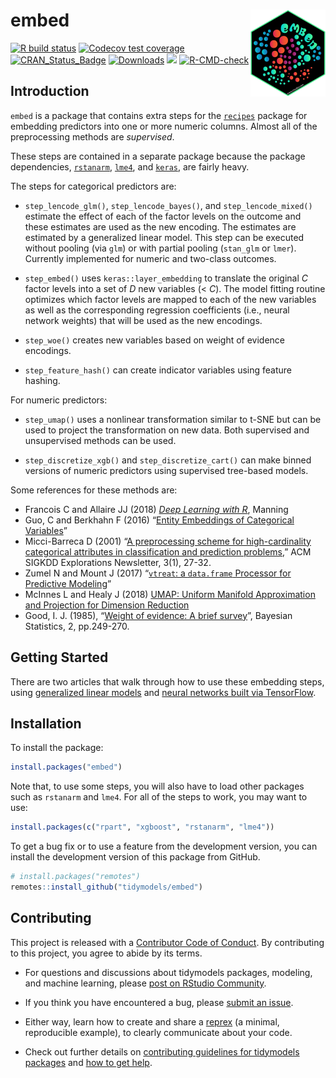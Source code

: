 
# embed <a href='https://embed.tidymodels.org'><img src='man/figures/logo.png' align="right" height="139" /></a>

<!-- badges: start -->

[![R build
status](https://github.com/tidymodels/embed/workflows/R-CMD-check/badge.svg)](https://github.com/tidymodels/embed/actions)
[![Codecov test
coverage](https://codecov.io/gh/tidymodels/embed/branch/master/graph/badge.svg)](https://codecov.io/gh/tidymodels/embed?branch=master)
[![CRAN\_Status\_Badge](https://www.r-pkg.org/badges/version/embed)](https://CRAN.r-project.org/package=embed)
[![Downloads](https://CRANlogs.r-pkg.org/badges/embed)](https://CRAN.r-project.org/package=embed)
![](https://img.shields.io/badge/lifecycle-maturing-blue.svg)
[![R-CMD-check](https://github.com/tidymodels/embed/workflows/R-CMD-check/badge.svg)](https://github.com/tidymodels/embed/actions)
<!-- badges: end -->

## Introduction

`embed` is a package that contains extra steps for the
[`recipes`](https://recipes.tidymodels.org/) package for embedding
predictors into one or more numeric columns. Almost all of the
preprocessing methods are *supervised*.

These steps are contained in a separate package because the package
dependencies, [`rstanarm`](https://CRAN.r-project.org/package=rstanarm),
[`lme4`](https://CRAN.r-project.org/package=lme4), and
[`keras`](https://CRAN.r-project.org/package=keras), are fairly heavy.

The steps for categorical predictors are:

-   `step_lencode_glm()`, `step_lencode_bayes()`, and
    `step_lencode_mixed()` estimate the effect of each of the factor
    levels on the outcome and these estimates are used as the new
    encoding. The estimates are estimated by a generalized linear model.
    This step can be executed without pooling (via `glm`) or with
    partial pooling (`stan_glm` or `lmer`). Currently implemented for
    numeric and two-class outcomes.

-   `step_embed()` uses `keras::layer_embedding` to translate the
    original *C* factor levels into a set of *D* new variables (&lt;
    *C*). The model fitting routine optimizes which factor levels are
    mapped to each of the new variables as well as the corresponding
    regression coefficients (i.e., neural network weights) that will be
    used as the new encodings.

-   `step_woe()` creates new variables based on weight of evidence
    encodings.

-   `step_feature_hash()` can create indicator variables using feature
    hashing.

For numeric predictors:

-   `step_umap()` uses a nonlinear transformation similar to t-SNE but
    can be used to project the transformation on new data. Both
    supervised and unsupervised methods can be used.

-   `step_discretize_xgb()` and `step_discretize_cart()` can make binned
    versions of numeric predictors using supervised tree-based models.

Some references for these methods are:

-   Francois C and Allaire JJ (2018) [*Deep Learning with
    R*](https://www.manning.com/books/deep-learning-with-r), Manning
-   Guo, C and Berkhahn F (2016) “[Entity Embeddings of Categorical
    Variables](https://arxiv.org/abs/1604.06737)”
-   Micci-Barreca D (2001) “[A preprocessing scheme for high-cardinality
    categorical attributes in classification and prediction
    problems](https://scholar.google.com/scholar?hl=en&as_sdt=0%2C5&q=A+preprocessing+scheme+for+high-cardinality+categorical+attributes+in+classification+and+prediction+problems&btnG=),”
    ACM SIGKDD Explorations Newsletter, 3(1), 27-32.
-   Zumel N and Mount J (2017) “[`vtreat`: a `data.frame` Processor for
    Predictive Modeling](https://arxiv.org/abs/1611.09477)”
-   McInnes L and Healy J (2018) [UMAP: Uniform Manifold Approximation
    and Projection for Dimension
    Reduction](https://arxiv.org/abs/1802.03426)
-   Good, I. J. (1985), “[Weight of evidence: A brief
    survey](https://scholar.google.com/scholar?hl=en&as_sdt=0%2C5&q=Weight+of+evidence%3A+A+brief+survey&btnG=)”,
    Bayesian Statistics, 2, pp.249-270.

## Getting Started

There are two articles that walk through how to use these embedding
steps, using [generalized linear
models](https://embed.tidymodels.org/articles/Applications/GLM.html) and
[neural networks built via
TensorFlow](https://embed.tidymodels.org/articles/Applications/Tensorflow.html).

## Installation

To install the package:

``` r
install.packages("embed")
```

Note that, to use some steps, you will also have to load other packages
such as `rstanarm` and `lme4`. For all of the steps to work, you may
want to use:

``` r
install.packages(c("rpart", "xgboost", "rstanarm", "lme4"))
```

To get a bug fix or to use a feature from the development version, you
can install the development version of this package from GitHub.

``` r
# install.packages("remotes")
remotes::install_github("tidymodels/embed")
```

## Contributing

This project is released with a [Contributor Code of
Conduct](https://contributor-covenant.org/version/2/0/CODE_OF_CONDUCT.html).
By contributing to this project, you agree to abide by its terms.

-   For questions and discussions about tidymodels packages, modeling,
    and machine learning, please [post on RStudio
    Community](https://community.rstudio.com/new-topic?category_id=15&tags=tidymodels,question).

-   If you think you have encountered a bug, please [submit an
    issue](https://github.com/tidymodels/embed/issues).

-   Either way, learn how to create and share a
    [reprex](https://reprex.tidyverse.org/articles/articles/learn-reprex.html)
    (a minimal, reproducible example), to clearly communicate about your
    code.

-   Check out further details on [contributing guidelines for tidymodels
    packages](https://www.tidymodels.org/contribute/) and [how to get
    help](https://www.tidymodels.org/help/).
